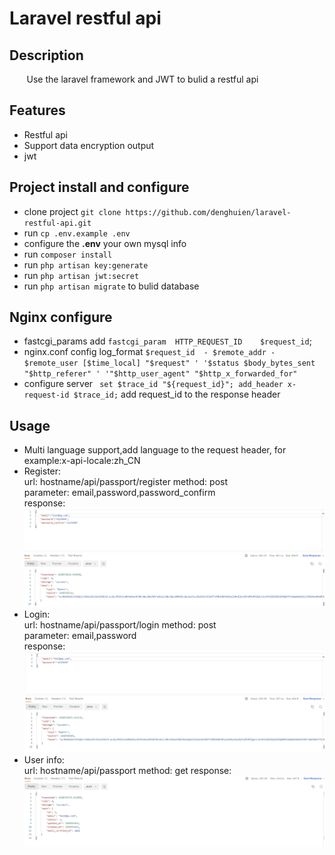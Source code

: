 # Laravel restful api
## Description
&#160; &#160; &#160; &#160;Use the laravel framework and JWT to bulid a restful api

## Features
* Restful api
* Support data encryption output
* jwt

## Project install and configure
* clone project `git clone https://github.com/denghuien/laravel-restful-api.git`
* run `cp .env.example .env`
* configure the **.env** your own mysql info
* run `composer install`
* run `php artisan key:generate`
* run `php artisan jwt:secret`
* run `php artisan migrate` to bulid database

## Nginx configure
* fastcgi_params add `fastcgi_param  HTTP_REQUEST_ID    $request_id`;
* nginx.conf config log_format `$request_id  - $remote_addr - $remote_user [$time_local] "$request" '
  '$status $body_bytes_sent "$http_referer" '
  '"$http_user_agent" "$http_x_forwarded_for"`
* configure server ` set $trace_id "${request_id}";
  add_header x-request-id $trace_id;` add request_id to the response header
  
## Usage
* Multi language support,add language to the request header, for example:x-api-locale:zh_CN
* Register:   
     url: hostname/api/passport/register
     method: post  
     parameter: email,password,password_confirm  
     response:
  ![](https://github.com/denghuien/laravel-restful-api/blob/main/storage/register.png)
* Login:   
    url: hostname/api/passport/login
    method: post  
    parameter: email,password  
    response:
    ![](https://github.com/denghuien/laravel-restful-api/blob/main/storage/login.png)
* User info:   
  url: hostname/api/passport
  method: get
  response:
  ![](https://github.com/denghuien/laravel-restful-api/blob/main/storage/user.png)
